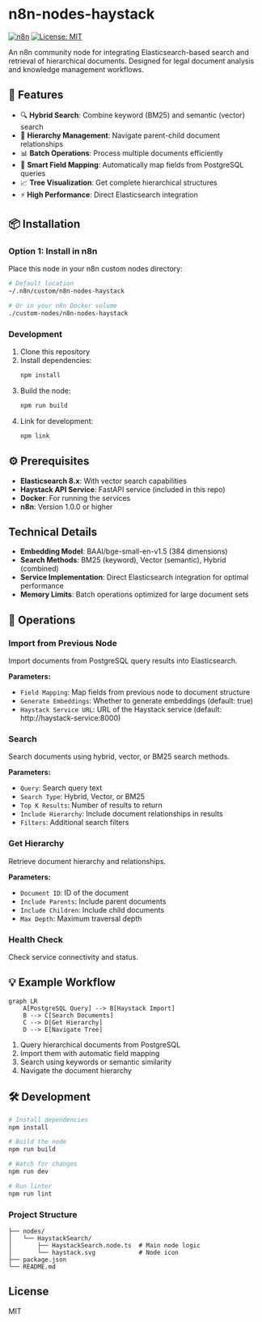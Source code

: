 # n8n-nodes-haystack

[![n8n](https://img.shields.io/badge/n8n-compatible-blue.svg)](https://n8n.io)
[![License: MIT](https://img.shields.io/badge/License-MIT-yellow.svg)](https://opensource.org/licenses/MIT)

An n8n community node for integrating Elasticsearch-based search and retrieval of hierarchical documents. Designed for legal document analysis and knowledge management workflows.

## 🌟 Features

- 🔍 **Hybrid Search**: Combine keyword (BM25) and semantic (vector) search
- 🌳 **Hierarchy Management**: Navigate parent-child document relationships
- 📊 **Batch Operations**: Process multiple documents efficiently
- 🎯 **Smart Field Mapping**: Automatically map fields from PostgreSQL queries
- 📈 **Tree Visualization**: Get complete hierarchical structures
- ⚡ **High Performance**: Direct Elasticsearch integration

## 📦 Installation

### Option 1: Install in n8n

Place this node in your n8n custom nodes directory:

```bash
# Default location
~/.n8n/custom/n8n-nodes-haystack

# Or in your n8n Docker volume
./custom-nodes/n8n-nodes-haystack
```

### Development

1. Clone this repository
2. Install dependencies:
   ```bash
   npm install
   ```
3. Build the node:
   ```bash
   npm run build
   ```
4. Link for development:
   ```bash
   npm link
   ```

## ⚙️ Prerequisites

- **Elasticsearch 8.x**: With vector search capabilities
- **Haystack API Service**: FastAPI service (included in this repo)
- **Docker**: For running the services
- **n8n**: Version 1.0.0 or higher

## Technical Details

- **Embedding Model**: BAAI/bge-small-en-v1.5 (384 dimensions)
- **Search Methods**: BM25 (keyword), Vector (semantic), Hybrid (combined)
- **Service Implementation**: Direct Elasticsearch integration for optimal performance
- **Memory Limits**: Batch operations optimized for large document sets

## 🔧 Operations

### Import from Previous Node

Import documents from PostgreSQL query results into Elasticsearch.

**Parameters:**
- `Field Mapping`: Map fields from previous node to document structure
- `Generate Embeddings`: Whether to generate embeddings (default: true)
- `Haystack Service URL`: URL of the Haystack service (default: http://haystack-service:8000)

### Search

Search documents using hybrid, vector, or BM25 search methods.

**Parameters:**
- `Query`: Search query text
- `Search Type`: Hybrid, Vector, or BM25
- `Top K Results`: Number of results to return
- `Include Hierarchy`: Include document relationships in results
- `Filters`: Additional search filters

### Get Hierarchy

Retrieve document hierarchy and relationships.

**Parameters:**
- `Document ID`: ID of the document
- `Include Parents`: Include parent documents
- `Include Children`: Include child documents
- `Max Depth`: Maximum traversal depth

### Health Check

Check service connectivity and status.

## 💡 Example Workflow

```mermaid
graph LR
    A[PostgreSQL Query] --> B[Haystack Import]
    B --> C[Search Documents]
    C --> D[Get Hierarchy]
    D --> E[Navigate Tree]
```

1. Query hierarchical documents from PostgreSQL
2. Import them with automatic field mapping
3. Search using keywords or semantic similarity
4. Navigate the document hierarchy

## 🛠️ Development

```bash
# Install dependencies
npm install

# Build the node
npm run build

# Watch for changes
npm run dev

# Run linter
npm run lint
```

### Project Structure
```
├── nodes/
│   └── HaystackSearch/
│       ├── HaystackSearch.node.ts  # Main node logic
│       └── haystack.svg            # Node icon
├── package.json
└── README.md
```

## License

MIT